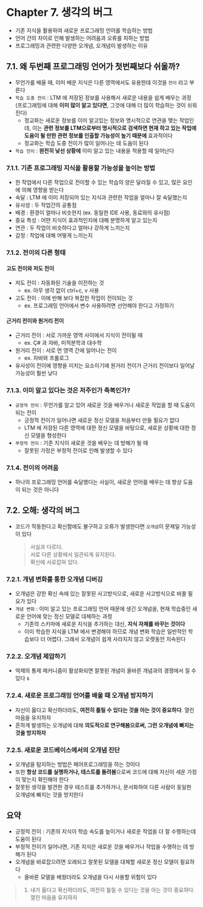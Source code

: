 # Chapter 7. 생각의 버그
- 기존 지식을 활용하여 새로운 프로그래밍 언어를 학습하는 방법
- 언어 간의 차이로 인해 발생하는 어려움과 오류를 피하는 방법
- 프로그래밍과 관련한 다양한 오개념, 오개념이 발생하는 이유

## 7.1. 왜 두번째 프로그래밍 언어가 첫번째보다 쉬울까?
- 무언가를 배울 때, 이미 배운 지식은 다른 영역에서도 유용한데 이것을 `전이` 라고 부른다
- `학습 도중 전이` : LTM 에 저장된 정보를 사용해서 새로운 내용을 쉽게 배우는 과정 (프로그래밍에 대해 **이미 많이 알고 있다면**, 그것에 대해 더 많이 학습하는 것이 쉬워진다)
  - 정교화는 새로운 정보를 이미 알고있는 정보와 명시적으로 연관을 맺는 작업인데, 이는 **관련 정보를 LTM으로부터 명시적으로 검색하면 현재 하고 있는 작업에 도움이 될 만한 관련 정보를 인출할 가능성이 높기 때문에** 효과적이다
  - 정교화는 학습 도중 전이가 많이 일어나는 데 도움이 된다
- `학습 전이` : **완전히 낯선 상황에** 이미 알고 있는 내용을 적용할 때 일어난다

### 7.1.1. 기존 프로그래밍 지식을 활용할 가능성을 높이는 방법
- 한 작업에서 다른 작업으로 전이할 수 있는 학습의 양은 달라질 수 있고, 많은 요인에 의해 영향을 받는다
- 숙달 : LTM 에 이미 저장되어 있는 지식과 관련한 작업을 얼마나 잘 숙달했는지
- 유사성 : 두 작업간의 공통점
- 배경 : 환경이 얼마나 비슷한지 (ex. 동일한 IDE 사용, 동료와의 유사점)
- 중요 특성 : 어떤 지식이 효과적인지에 대해 분명하게 알고 있는지
- 연관 : 두 작업이 비슷하다고 얼마나 강하게 느끼는지
- 감정 : 작업에 대해 어떻게 느끼는지

### 7.1.2. 전이의 다른 형태
#### 고도 전이와 저도 전이
- 저도 전이 : 자동화된 기술을 이전하는 것 
  - ex. 아무 생각 없이 ctrl+c, v 사용
- 고도 전이 : 이에 반해 보다 복잡한 작업이 전이되는 것
  - ex. 프로그래밍 언어에서 변수 사용하려면 선언해야 한다고 가정하기

#### 근거리 전이와 원거리 전이
- 근거리 전이 : 서로 가까운 영역 사이에서 지식이 전이될 때 
  - ex. Ç# 과 자바, 미적분학과 대수학
- 원거리 전이 : 서로 먼 영역 간에 일어나는 전이
  - ex. 자바와 프롤로그
- 유사성이 전이에 영향을 미치는 요소이기에 원거리 전이가 근거리 전이보다 일어날 가능성이 훨씬 낮다

### 7.1.3. 이미 알고 있다는 것은 저주인가 축복인가?
- `긍정적 전이` : 무언가를 알고 있어 새로운 것을 배우거나 새로운 작업을 할 때 도움이 되는 전이
  - 긍정적 전이가 일어나면 새로운 정신 모델을 처음부터 만들 필요가 없다
  - LTM 에 저장된 다른 영역에 대한 정신 모델을 바탕으로, 새로운 상황에 대한 정신 모델을 형성한다
- `부정적 전이` : 기존 지식이 새로운 것을 배우는 데 방해가 될 때 
  - 잘못된 가정은 부정적 전이로 인해 발생할 수 있다

### 7.1.4. 전이의 어려움
- 하나의 프로그래밍 언어를 숙달했다는 사실이, 새로운 언어를 배우는 데 항상 도움이 되는 것은 아니다

## 7.2. 오해: 생각의 버그
- 코드가 작동한다고 확신함에도 불구하고 오류가 발생한다면 `오개념`이 문제일 가능성이 있다
    > 사실과 다르다. <br>
    > 서로 다른 상황에서 일관되게 유지된다. <br>
    > 확신에 사로잡혀 있다.

### 7.2.1. 개념 변화를 통한 오개념 디버깅
- 오개념은 강한 확신 속에 있는 잘못된 사고방식으로, 새로운 사고방식으로 바꿀 필요가 있다
- `개념 변화` : 이미 알고 있는 프로그래밍 언어 때문에 생긴 오개념을, 현재 학습중인 새로운 언어에 맞는 정신 모델로 대체하는 과정
  - 기존의 스키마에 새로운 지식을 추가하는 대신, **지식 자체를 바꾸는 것이다**
  - 이미 학습한 지식을 LTM 에서 변경해야 하므로 개념 변화 학습은 일반적인 학습보다 더 어렵다. 그래서 오개념이 쉽게 사라지지 않고 오랫동안 지속된다

### 7.2.2. 오개념 제압하기
- 억제의 통제 메커니즘이 활성화되면 잘못된 개념이 올바른 개념과의 경쟁에서 질 수 있다
s
### 7.2.4. 새로운 프로그래밍 언어를 배울 때 오개념 방지하기
- 자신이 옳다고 확신하더라도, **여전히 틀릴 수 있다는 것을 아는 것이 중요하다**. 열린 마음을 유지하자
- 흔하게 발생하는 오개념에 대해 **의도적으로 연구해봄으로써, 그런 오개념에 빠지는 것을 방지하자**

### 7.2.5. 새로운 코드베이스에서의 오개념 진단
- 오개념을 탐지하는 방법은 페어프로그래밍을 하는 것이다
- 또한 **항상 코드를 실행하거나, 테스트를 돌려봄**으로써 코드에 대해 자신이 세운 가정이 맞는지 확인해야 한다
- 잘못된 생각을 발견한 경우 테스트를 추가하거나, 문서화하여 다른 사람이 동일한 오개념에 빠지는 것을 방지한다

## 요약
- 긍정적 전이 : 기존의 지식이 학습 속도를 높이거나 새로운 작업을 더 잘 수행하는데 도움이 된다
- 부정적 전이가 일어나면, 기존 지식은 새로운 것을 배우거나 작업을 수행하는 데 방해가 된다
- 오개념을 바로잡으려면 오래되고 잘못된 모델을 대체할 새로운 정신 모델이 필요하다
  - 올바른 모델을 배웠더라도 오개념을 다시 사용할 위험이 있다

> 1. 내가 옳다고 확신하더라도, 여전히 틀릴 수 있다는 것을 아는 것이 중요하다. 열린 마음을 유지하자
